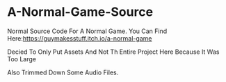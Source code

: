 # A-Normal-Game-Source
Normal Source Code For A Normal Game.
You Can Find Here:https://guymakesstuff.itch.io/a-normal-game

Decied To Only Put Assets And Not Th Entire Project Here Because It
Was Too Large

Also Trimmed Down Some Audio Files.
